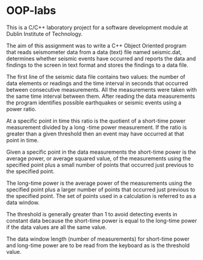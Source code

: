 # OOP-labs
This is a C/C++ laboratory project for a software development module at Dublin Institute of Technology.

The aim of this assignment was to write a C++ Object Oriented program that reads seismometer data from a data (text) file named seismic.dat, determines whether seismic events have occurred and reports the data and findings to the screen in text format and stores the findings to a data file.

The first line of the seismic data file contains two values: the number of data elements or readings and the time interval in seconds that occurred between consecutive measurements. All the measurements were taken with the same time interval between them. After reading the data measurements the program identifies possible earthquakes or seismic events using a power ratio. 

At a specific point in time this ratio is the quotient of a short-time power measurement divided by a long -time power measurement. If the ratio is greater than a given threshold then an event may have occurred at that point in time.  

Given a specific point in the data measurements the short-time power is the average power, or average squared value, of the measurements using the specified point plus a small number of points that occurred just previous to the specified point. 

The long-time power is the average power of the measurements using the specified point plus a larger number of points that occurred just previous to the specified point. The set of points used in a calculation is referred to as a data window. 

The threshold is generally greater than 1 to avoid detecting events in constant data because the short-time power is equal to the long-time power if the data values are all the same value. 

The data window length (number of measurements) for short-time power and long-time power are to be read from the keyboard as is the threshold value. 


